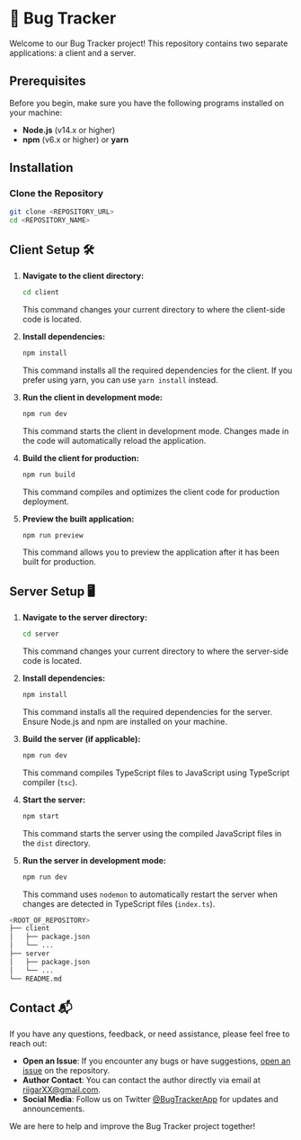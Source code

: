 # 🐞 Bug Tracker

Welcome to our Bug Tracker project! This repository contains two separate applications: a client and a server.

## Prerequisites

Before you begin, make sure you have the following programs installed on your machine:

- **Node.js** (v14.x or higher)
- **npm** (v6.x or higher) or **yarn**

## Installation

### Clone the Repository

```bash
git clone <REPOSITORY_URL>
cd <REPOSITORY_NAME>
```
## Client Setup 🛠️

1. **Navigate to the client directory:**

    ```bash
    cd client
    ```

    This command changes your current directory to where the client-side code is located.

2. **Install dependencies:**

    ```bash
    npm install
    ```

    This command installs all the required dependencies for the client. If you prefer using yarn, you can use `yarn install` instead.

3. **Run the client in development mode:**

    ```bash
    npm run dev
    ```

    This command starts the client in development mode. Changes made in the code will automatically reload the application.

4. **Build the client for production:**

    ```bash
    npm run build
    ```

    This command compiles and optimizes the client code for production deployment.

5. **Preview the built application:**

    ```bash
    npm run preview
    ```

    This command allows you to preview the application after it has been built for production.
## Server Setup 🖥️

1. **Navigate to the server directory:**

    ```bash
    cd server
    ```

    This command changes your current directory to where the server-side code is located.

2. **Install dependencies:**

    ```bash
    npm install
    ```

    This command installs all the required dependencies for the server. Ensure Node.js and npm are installed on your machine.

3. **Build the server (if applicable):**

    ```bash
    npm run dev
    ```

    This command compiles TypeScript files to JavaScript using TypeScript compiler (`tsc`).

4. **Start the server:**

    ```bash
    npm start
    ```

    This command starts the server using the compiled JavaScript files in the `dist` directory.

5. **Run the server in development mode:**

    ```bash
    npm run dev
    ```

    This command uses `nodemon` to automatically restart the server when changes are detected in TypeScript files (`index.ts`).
```bash
<ROOT_OF_REPOSITORY>
├── client
│   ├── package.json
│   └── ...
├── server
│   ├── package.json
│   └── ...
└── README.md
```
## Contact 📬

If you have any questions, feedback, or need assistance, please feel free to reach out:

- **Open an Issue**: If you encounter any bugs or have suggestions, [open an issue](<URL_TO_ISSUE_TRACKER>) on the repository.
- **Author Contact**: You can contact the author directly via email at [riigarXX@gmail.com](mailto:author@example.com).
- **Social Media**: Follow us on Twitter [@BugTrackerApp](https://twitter.com/rigarXX) for updates and announcements.

We are here to help and improve the Bug Tracker project together!
